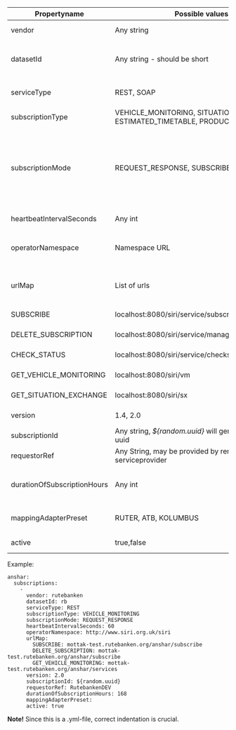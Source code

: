 |Propertyname | Possible values | Description |
|---|---|---|
|vendor|Any string|Informational label used in incoming url|
|datasetId|Any string - should be short|Id used to separate data from different vendors - also used in urls|
|serviceType|REST, SOAP|Specifies if requests should be wrapped in soap envelopes|
|subscriptionType|VEHICLE_MONITORING, SITUATION_EXCHANGE, ESTIMATED_TIMETABLE, PRODUCTION_TIMETABLE|SIRI datatype for this subscription|
|subscriptionMode|REQUEST_RESPONSE, SUBSCRIBE| - REQUEST_RESPONSE: Client gets all current data at som interval - SUBSCRIBE:Pubsub-pattern - changes are pushed from server to client when they occur|
|heartbeatIntervalSeconds|Any int|Expected heartbeat frequency|
|operatorNamespace|Namespace URL|Optional namespace used in XML-marshalling data from this subscription|
|urlMap|List of urls| Specifies URLs to separate services, unused may be deleted|
|  SUBSCRIBE|localhost:8080/siri/service/subscribe.xml |URL to register subscription|
|  DELETE_SUBSCRIPTION|localhost:8080/siri/service/managesubscription.xml |URL to terminate subscription|
|  CHECK_STATUS|localhost:8080/siri/service/checkstatus.xml|URL used to check status|
|  GET_VEHICLE_MONITORING|localhost:8080/siri/vm |URL to SIRI VM-ServiceRequest|
|  GET_SITUATION_EXCHANGE|localhost:8080/siri/sx |URL to SIRI SX-ServiceRequest|
|version|1.4, 2.0  |SIRI-version remote service implements|
|subscriptionId|Any string, _${random.uuid}_  will generate a random uuid|Unique ID used to identify subscription|
|requestorRef|Any String, may be provided by remote serviceprovider |Used to identify against remote server|
|durationOfSubscriptionHours|Any int |Number of hours to trigger subscription to be terminated/restarted|
|mappingAdapterPreset|RUTER, ATB, KOLUMBUS|Adapters used to convert ids to common format|
|active|true,false |Enables/disables subscription|

Example:
```
anshar:
  subscriptions:
    -
      vendor: rutebanken
      datasetId: rb
      serviceType: REST
      subscriptionType: VEHICLE_MONITORING
      subscriptionMode: REQUEST_RESPONSE
      heartbeatIntervalSeconds: 60
      operatorNamespace: http://www.siri.org.uk/siri
      urlMap:
        SUBSCRIBE: mottak-test.rutebanken.org/anshar/subscribe
        DELETE_SUBSCRIPTION: mottak-test.rutebanken.org/anshar/subscribe
        GET_VEHICLE_MONITORING: mottak-test.rutebanken.org/anshar/services
      version: 2.0
      subscriptionId: ${random.uuid}
      requestorRef: RutebankenDEV
      durationOfSubscriptionHours: 168
      mappingAdapterPreset:
      active: true
```

**Note!** Since this is a .yml-file, correct indentation is crucial.